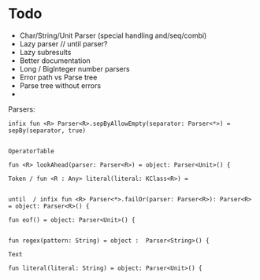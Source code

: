 # Todo
- Char/String/Unit Parser (special handling and/seq/combi)
- Lazy parser // until parser?
- Lazy subresults
- Better documentation
- Long / BigInteger number parsers
- Error path vs Parse tree
- Parse tree without errors
- 


Parsers:
```
infix fun <R> Parser<R>.sepByAllowEmpty(separator: Parser<*>) = sepBy(separator, true)


OperatorTable

fun <R> lookAhead(parser: Parser<R>) = object: Parser<Unit>() {

Token / fun <R : Any> literal(literal: KClass<R>) =


until  / infix fun <R> Parser<*>.failOr(parser: Parser<R>): Parser<R> = object: Parser<R>() {

fun eof() = object: Parser<Unit>() {


fun regex(pattern: String) = object :  Parser<String>() {

Text

fun literal(literal: String) = object: Parser<Unit>() {

```
